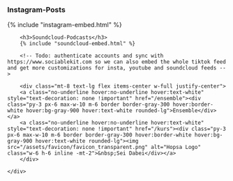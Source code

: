 <div class="flex flex-wrap md:flex-nowrap">
    <!-- <div class="w-full md:w-1/2 md:pr-4 z-10 shadow-lg shadown-black border-r-8 border-r-black"> -->
    <div class="w-full md:w-7/12 lg:w-1/2 md:pr-4">
        <h3>Instagram-Posts</h3>
        {% include "instagram-embed.html" %}
    </div>
    <div class="w-full md:w-5/12 lg:w-1/2 md:pl-4 -z-10">
        <!-- Needs at least one video on the channel -->
        <!-- <h3>YouTube-Videos</h3> -->    
        <!-- include "youtube-embed.html" -->
        
        <h3>Soundcloud-Podcasts</h3>
        {% include "soundcloud-embed.html" %}

        <!-- Todo: authenticate accounts and sync with https://www.sociablekit.com so we can also embed the whole tiktok feed and get more customizations for insta, youtube and soundcloud feeds -->

        <div class="mt-8 text-lg flex items-center w-full justify-center">
        <a class="no-underline hover:no-underline hover:text-white" style="text-decoration: none !important" href="/ensemble"><div class="py-3 px-6 max-w-10 m-6 border border-gray-300 hover:border-white hover:bg-gray-900 hover:text-white rounded-lg">Ensemble</div></a>
        <a class="no-underline hover:no-underline hover:text-white" style="text-decoration: none !important" href="/kurs"><div class="py-3 px-6 max-w-10 m-6 border border-gray-300 hover:border-white hover:bg-gray-900 hover:text-white rounded-lg"><img src="/assets/favicon/favicon_transparent.png" alt="Hopsa Logo" class="w-6 h-6 inline -mt-2">&nbsp;Sei Dabei</div></a>
        </div>

    </div>
</div>